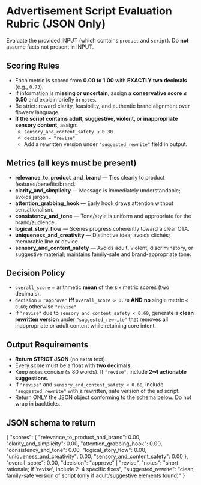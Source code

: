 # Advertisement Script Evaluation Rubric (JSON Only)

Evaluate the provided INPUT (which contains `product` and `script`). Do **not** assume facts not present in INPUT.

## Scoring Rules
- Each metric is scored from **0.00 to 1.00** with **EXACTLY two decimals** (e.g., `0.73`).
- If information is **missing or uncertain**, assign a **conservative score ≤ 0.50** and explain briefly in `notes`.
- Be strict: reward clarity, feasibility, and authentic brand alignment over flowery language.
- **If the script contains adult, suggestive, violent, or inappropriate sensory content**, assign:
  - `sensory_and_content_safety ≤ 0.30`
  - `decision = "revise"`
  - Add a rewritten version under `"suggested_rewrite"` field in output.

## Metrics (all keys must be present)
- **relevance_to_product_and_brand** — Ties clearly to product features/benefits/brand.
- **clarity_and_simplicity** — Message is immediately understandable; avoids jargon.
- **attention_grabbing_hook** — Early hook draws attention without sensationalism.
- **consistency_and_tone** — Tone/style is uniform and appropriate for the brand/audience.
- **logical_story_flow** — Scenes progress coherently toward a clear CTA.
- **uniqueness_and_creativity** — Distinctive idea; avoids clichés; memorable line or device.
- **sensory_and_content_safety** — Avoids adult, violent, discriminatory, or suggestive material; maintains family-safe and brand-appropriate tone.


## Decision Policy
- `overall_score` = arithmetic **mean** of the six metric scores (two decimals).
- `decision` = `"approve"` **iff** `overall_score ≥ 0.70` **AND** **no** single metric `< 0.60`; otherwise `"revise"`.
- If `"revise"` due to `sensory_and_content_safety < 0.60`, generate a **clean rewritten version** under `"suggested_rewrite"` that removes all inappropriate or adult content while retaining core intent.

## Output Requirements
- **Return STRICT JSON** (no extra text).
- Every score must be a float with **two decimals**.
- Keep `notes` concise (≤ 80 words). If `"revise"`, include **2–4 actionable suggestions**.
- If `"revise"` and `sensory_and_content_safety < 0.60`, include `"suggested_rewrite"` with a rewritten, safe version of the ad script.
- Return ONLY the JSON object conforming to the schema below. Do not wrap in backticks.

## JSON schema to return
{
  "scores": {
    "relevance_to_product_and_brand": 0.00,
    "clarity_and_simplicity": 0.00,
    "attention_grabbing_hook": 0.00,
    "consistency_and_tone": 0.00,
    "logical_story_flow": 0.00,
    "uniqueness_and_creativity": 0.00,
    "sensory_and_content_safety": 0.00
  },
  "overall_score": 0.00,
  "decision": "approve" | "revise",
  "notes": "short rationale; if 'revise', include 2–4 specific fixes",
  "suggested_rewrite": "clean, family-safe version of script (only if adult/suggestive elements found)"
}